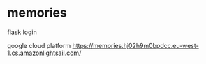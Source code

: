 # memories
flask login

google cloud platform
https://memories.hj02h9m0bpdcc.eu-west-1.cs.amazonlightsail.com/
